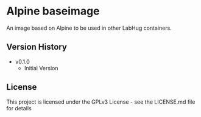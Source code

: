 # Alpine baseimage

An image based on Alpine to be used in other LabHug containers.

## Version History

* v0.1.0
    * Initial Version

## License

This project is licensed under the GPLv3 License - see the LICENSE.md file for details


